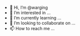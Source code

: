 - 👋 Hi, I’m @warging
- 👀 I’m interested in ...
- 🌱 I’m currently learning ...
- 💞️ I’m looking to collaborate on ...
- 📫 How to reach me ...

<!---
warging/warging is a ✨ special ✨ repository because its `README.md` (this file) appears on your GitHub profile.
You can click the Preview link to take a look at your changes.
--->
